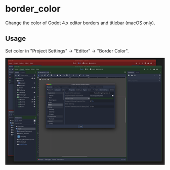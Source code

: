 # border_color

Change the color of Godot 4.x editor borders and titlebar (macOS only).

## Usage

Set color in "Project Settings" -> "Editor" -> "Border Color".

![screenshot](/screenshot.png)
